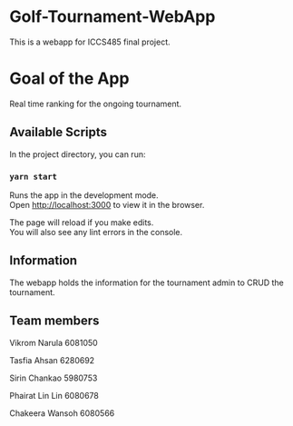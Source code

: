 # Golf-Tournament-WebApp

This is a webapp for ICCS485 final project.

# Goal of the App

Real time ranking for the ongoing tournament.

## Available Scripts

In the project directory, you can run:

### `yarn start`

Runs the app in the development mode.\
Open [http://localhost:3000](http://localhost:3000) to view it in the browser.

The page will reload if you make edits.\
You will also see any lint errors in the console.

## Information

The webapp holds the information for the tournament admin to CRUD the tournament.

## Team members
Vikrom Narula 6081050

Tasfia Ahsan 6280692

Sirin Chankao 5980753

Phairat Lin Lin 6080678

Chakeera Wansoh 6080566
